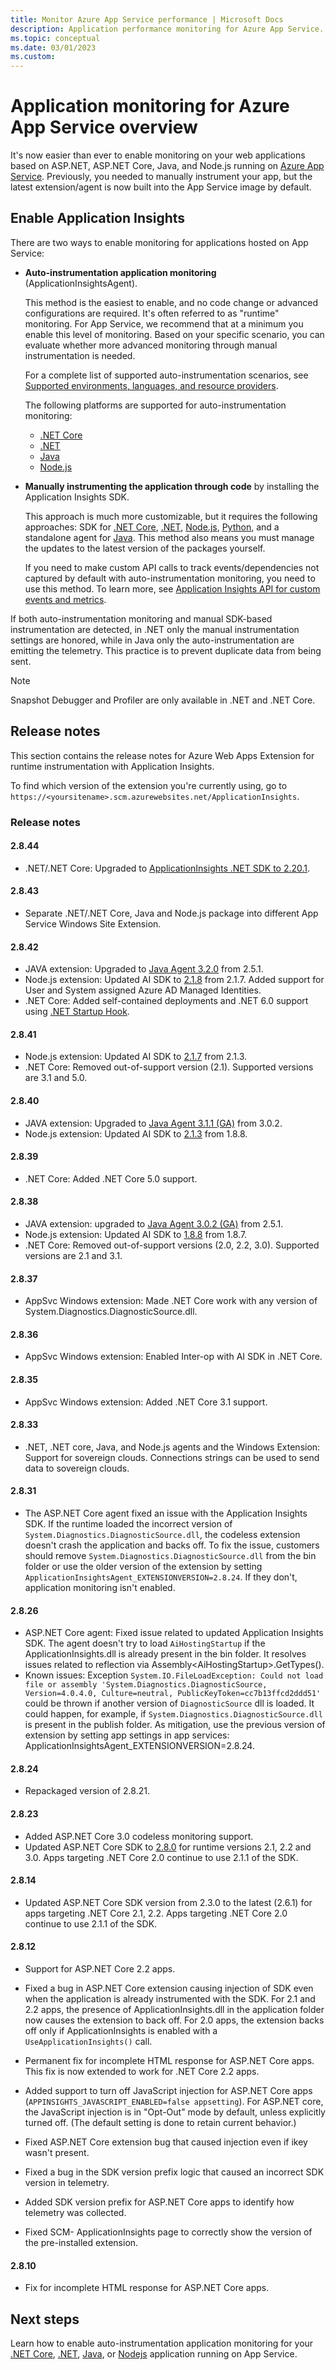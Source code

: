```yaml
---
title: Monitor Azure App Service performance | Microsoft Docs
description: Application performance monitoring for Azure App Service. Chart load and response time, dependency information, and set alerts on performance.
ms.topic: conceptual
ms.date: 03/01/2023
ms.custom:
---
```


# Application monitoring for Azure App Service overview

It's now easier than ever to enable monitoring on your web applications based on ASP.NET, ASP.NET Core, Java, and Node.js running on [Azure App Service](../../app-service/index.yml). Previously, you needed to manually instrument your app, but the latest extension/agent is now built into the App Service image by default.

## Enable Application Insights

There are two ways to enable monitoring for applications hosted on App Service:

- **Auto-instrumentation application monitoring** (ApplicationInsightsAgent).

  This method is the easiest to enable, and no code change or advanced configurations are required. It's often referred to as "runtime" monitoring. For App Service, we recommend that at a minimum you enable this level of monitoring. Based on your specific scenario, you can evaluate whether more advanced monitoring through manual instrumentation is needed.

  For a complete list of supported auto-instrumentation scenarios, see [Supported environments, languages, and resource providers](codeless-overview.md#supported-environments-languages-and-resource-providers).

  The following platforms are supported for auto-instrumentation monitoring:

  - [.NET Core](./azure-web-apps-net-core.md)
  - [.NET](./azure-web-apps-net.md)
  - [Java](./azure-web-apps-java.md)
  - [Node.js](./azure-web-apps-nodejs.md)

* **Manually instrumenting the application through code** by installing the Application Insights SDK.

  This approach is much more customizable, but it requires the following approaches: SDK for [.NET Core](./asp-net-core.md), [.NET](./asp-net.md), [Node.js](./nodejs.md), [Python](./opencensus-python.md), and a standalone agent for [Java](./opentelemetry-enable.md?tabs=java). This method also means you must manage the updates to the latest version of the packages yourself.
  
  If you need to make custom API calls to track events/dependencies not captured by default with auto-instrumentation monitoring, you need to use this method. To learn more, see [Application Insights API for custom events and metrics](./api-custom-events-metrics.md).

If both auto-instrumentation monitoring and manual SDK-based instrumentation are detected, in .NET only the manual instrumentation settings are honored, while in Java only the auto-instrumentation are emitting the telemetry. This practice is to prevent duplicate data from being sent.

> [!NOTE]
> Snapshot Debugger and Profiler are only available in .NET and .NET Core.

## Release notes

This section contains the release notes for Azure Web Apps Extension for runtime instrumentation with Application Insights.

To find which version of the extension you're currently using, go to `https://<yoursitename>.scm.azurewebsites.net/ApplicationInsights`.

### Release notes

#### 2.8.44

- .NET/.NET Core: Upgraded to [ApplicationInsights .NET SDK to 2.20.1](https://github.com/microsoft/ApplicationInsights-dotnet/tree/autoinstrumentation/2.20.1).

#### 2.8.43

- Separate .NET/.NET Core, Java and Node.js package into different App Service Windows Site Extension. 

#### 2.8.42

- JAVA extension: Upgraded to [Java Agent 3.2.0](https://github.com/microsoft/ApplicationInsights-Java/releases/tag/3.2.0) from 2.5.1.
- Node.js extension: Updated AI SDK to [2.1.8](https://github.com/microsoft/ApplicationInsights-node.js/releases/tag/2.1.8) from 2.1.7. Added support for User and System assigned Azure AD Managed Identities.
- .NET Core: Added self-contained deployments and .NET 6.0 support using [.NET Startup Hook](https://github.com/dotnet/runtime/blob/main/docs/design/features/host-startup-hook.md).

#### 2.8.41

- Node.js extension: Updated AI SDK to [2.1.7](https://github.com/microsoft/ApplicationInsights-node.js/releases/tag/2.1.7) from 2.1.3.
- .NET Core: Removed out-of-support version (2.1). Supported versions are 3.1 and 5.0.

#### 2.8.40

- JAVA extension: Upgraded to [Java Agent 3.1.1 (GA)](https://github.com/microsoft/ApplicationInsights-Java/releases/tag/3.1.1) from 3.0.2.
- Node.js extension: Updated AI SDK to [2.1.3](https://github.com/microsoft/ApplicationInsights-node.js/releases/tag/2.1.3) from 1.8.8.

#### 2.8.39

- .NET Core: Added .NET Core 5.0 support.

#### 2.8.38

- JAVA extension: upgraded to [Java Agent 3.0.2 (GA)](https://github.com/microsoft/ApplicationInsights-Java/releases/tag/3.0.2) from 2.5.1.
- Node.js extension: Updated AI SDK to [1.8.8](https://github.com/microsoft/ApplicationInsights-node.js/releases/tag/1.8.8) from 1.8.7.
- .NET Core: Removed out-of-support versions (2.0, 2.2, 3.0). Supported versions are 2.1 and 3.1.

#### 2.8.37

- AppSvc Windows extension: Made .NET Core work with any version of System.Diagnostics.DiagnosticSource.dll.

#### 2.8.36

- AppSvc Windows extension: Enabled Inter-op with AI SDK in .NET Core.

#### 2.8.35

- AppSvc Windows extension: Added .NET Core 3.1 support.

#### 2.8.33

- .NET, .NET core, Java, and Node.js agents and the Windows Extension: Support for sovereign clouds. Connections strings can be used to send data to sovereign clouds.

#### 2.8.31

- The ASP.NET Core agent fixed an issue with the Application Insights SDK. If the runtime loaded the incorrect version of `System.Diagnostics.DiagnosticSource.dll`, the codeless extension doesn't crash the application and backs off. To fix the issue, customers should remove `System.Diagnostics.DiagnosticSource.dll` from the bin folder or use the older version of the extension by setting `ApplicationInsightsAgent_EXTENSIONVERSION=2.8.24`. If they don't, application monitoring isn't enabled.

#### 2.8.26

- ASP.NET Core agent: Fixed issue related to updated Application Insights SDK. The agent doesn't try to load `AiHostingStartup` if the ApplicationInsights.dll is already present in the bin folder. It resolves issues related to reflection via Assembly\<AiHostingStartup\>.GetTypes().
- Known issues: Exception `System.IO.FileLoadException: Could not load file or assembly 'System.Diagnostics.DiagnosticSource, Version=4.0.4.0, Culture=neutral, PublicKeyToken=cc7b13ffcd2ddd51'` could be thrown if another version of `DiagnosticSource` dll is loaded. It could happen, for example, if `System.Diagnostics.DiagnosticSource.dll` is present in the publish folder. As mitigation, use the previous version of extension by setting app settings in app services: ApplicationInsightsAgent_EXTENSIONVERSION=2.8.24.

#### 2.8.24

- Repackaged version of 2.8.21.

#### 2.8.23

- Added ASP.NET Core 3.0 codeless monitoring support.
- Updated ASP.NET Core SDK to [2.8.0](https://github.com/microsoft/ApplicationInsights-aspnetcore/releases/tag/2.8.0) for runtime versions 2.1, 2.2 and 3.0. Apps targeting .NET Core 2.0 continue to use 2.1.1 of the SDK.

#### 2.8.14

- Updated ASP.NET Core SDK version from 2.3.0 to the latest (2.6.1) for apps targeting .NET Core 2.1, 2.2. Apps targeting .NET Core 2.0 continue to use 2.1.1 of the SDK.

#### 2.8.12

- Support for ASP.NET Core 2.2 apps.
- Fixed a bug in ASP.NET Core extension causing injection of SDK even when the application is already instrumented with the SDK. For 2.1 and 2.2 apps, the presence of ApplicationInsights.dll in the application folder now causes the extension to back off. For 2.0 apps, the extension backs off only if ApplicationInsights is enabled with a `UseApplicationInsights()` call.

- Permanent fix for incomplete HTML response for ASP.NET Core apps. This fix is now extended to work for .NET Core 2.2 apps.

- Added support to turn off JavaScript injection for ASP.NET Core apps (`APPINSIGHTS_JAVASCRIPT_ENABLED=false appsetting`). For ASP.NET core, the JavaScript injection is in "Opt-Out" mode by default, unless explicitly turned off. (The default setting is done to retain current behavior.)

- Fixed ASP.NET Core extension bug that caused injection even if ikey wasn't present.
- Fixed a bug in the SDK version prefix logic that caused an incorrect SDK version in telemetry.

- Added SDK version prefix for ASP.NET Core apps to identify how telemetry was collected.
- Fixed SCM- ApplicationInsights page to correctly show the version of the pre-installed extension.

#### 2.8.10

- Fix for incomplete HTML response for ASP.NET Core apps.

## Next steps

Learn how to enable auto-instrumentation application monitoring for your [.NET Core](./azure-web-apps-net-core.md), [.NET](./azure-web-apps-net.md), [Java](./azure-web-apps-java.md), or [Nodejs](./azure-web-apps-nodejs.md) application running on App Service.
